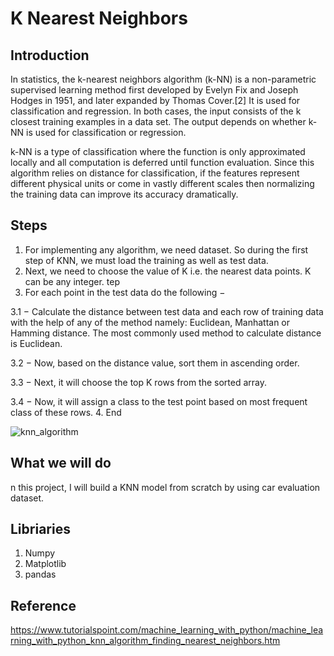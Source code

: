 # K Nearest Neighbors #

## Introduction ##

In statistics, the k-nearest neighbors algorithm (k-NN) is a non-parametric supervised learning method first developed by Evelyn Fix and Joseph Hodges in 1951, and later expanded by Thomas Cover.[2] It is used for classification and regression. In both cases, the input consists of the k closest training examples in a data set. The output depends on whether k-NN is used for classification or regression.

k-NN is a type of classification where the function is only approximated locally and all computation is deferred until function evaluation. Since this algorithm relies on distance for classification, if the features represent different physical units or come in vastly different scales then normalizing the training data can improve its accuracy dramatically.

## Steps ##
1. For implementing any algorithm, we need dataset. So during the first step of KNN, we must load the training as well as test data.
2. Next, we need to choose the value of K i.e. the nearest data points. K can be any integer.
tep 
3. For each point in the test data do the following −

  3.1 − Calculate the distance between test data and each row of training data with the help of any of the method namely: Euclidean, Manhattan or Hamming     distance. The most commonly used method to calculate distance is Euclidean.

  3.2 − Now, based on the distance value, sort them in ascending order.

  3.3 − Next, it will choose the top K rows from the sorted array.

  3.4 − Now, it will assign a class to the test point based on most frequent class of these rows.
 4. End

![knn_algorithm](https://user-images.githubusercontent.com/98185045/167072306-c49c3aa8-9b25-47f9-9f25-05e818b892cf.jpg)

## What we will do ##

n this project, I will build a KNN model from scratch by using car evaluation dataset.
## Libriaries ##
1. Numpy
2. Matplotlib
3. pandas

## Reference ##

https://www.tutorialspoint.com/machine_learning_with_python/machine_learning_with_python_knn_algorithm_finding_nearest_neighbors.htm

